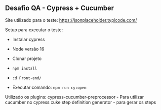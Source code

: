 ## Desafio QA - Cypress + Cucumber

Site utilizado para o teste: 
https://jsonplaceholder.typicode.com/

Setup para executar o teste:
- Instalar cypress
- Node versão 16

- Clonar projeto
- `npm install`
- `cd Front-end/`
- Executar comando: `npm run cy:open`

Utilizado os plugins:
cypress-cucumber-preprocessor - Para utilizar cucumber no cypress
cuke step definition generator - para gerar os steps
